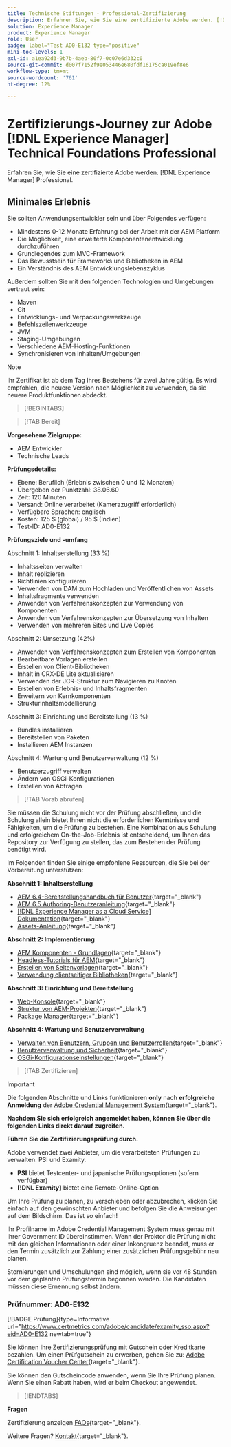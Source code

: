 ```yaml
---
title: Technische Stiftungen - Professional-Zertifizierung
description: Erfahren Sie, wie Sie eine zertifizierte Adobe werden. [!DNL Experience Manager] Professional.
solution: Experience Manager
product: Experience Manager
role: User
badge: label="Test AD0-E132 type="positive"
mini-toc-levels: 1
exl-id: a1ea92d3-9b7b-4aeb-80f7-0c07e6d332c0
source-git-commit: d007f7152f9e053446e680fdf16175ca019ef8e6
workflow-type: tm+mt
source-wordcount: '761'
ht-degree: 12%

---
```


# Zertifizierungs-Journey zur Adobe [!DNL Experience Manager] Technical Foundations Professional

Erfahren Sie, wie Sie eine zertifizierte Adobe werden. [!DNL Experience Manager] Professional.

## Minimales Erlebnis

Sie sollten Anwendungsentwickler sein und über Folgendes verfügen:

* Mindestens 0-12 Monate Erfahrung bei der Arbeit mit der AEM Platform
* Die Möglichkeit, eine erweiterte Komponentenentwicklung durchzuführen
* Grundlegendes zum MVC-Framework
* Das Bewusstsein für Frameworks und Bibliotheken in AEM
* Ein Verständnis des AEM Entwicklungslebenszyklus

Außerdem sollten Sie mit den folgenden Technologien und Umgebungen vertraut sein:

* Maven
* Git
* Entwicklungs- und Verpackungswerkzeuge
* Befehlszeilenwerkzeuge
* JVM
* Staging-Umgebungen
* Verschiedene AEM-Hosting-Funktionen
* Synchronisieren von Inhalten/Umgebungen

>[!NOTE]
>
>Ihr Zertifikat ist ab dem Tag Ihres Bestehens für zwei Jahre gültig. Es wird empfohlen, die neuere Version nach Möglichkeit zu verwenden, da sie neuere Produktfunktionen abdeckt.

>[!BEGINTABS]

>[!TAB Bereit]

**Vorgesehene Zielgruppe:**

* AEM Entwickler
* Technische Leads

**Prüfungsdetails:**

* Ebene: Beruflich (Erlebnis zwischen 0 und 12 Monaten)
* Übergeben der Punktzahl: 38.06.60
* Zeit: 120 Minuten
* Versand: Online verarbeitet (Kamerazugriff erforderlich)
* Verfügbare Sprachen: englisch
* Kosten: 125 $ (global) / 95 $ (Indien)
* Test-ID: AD0-E132

**Prüfungsziele und -umfang**

Abschnitt 1: Inhaltserstellung (33 %)

* Inhaltsseiten verwalten
* Inhalt replizieren
* Richtlinien konfigurieren
* Verwenden von DAM zum Hochladen und Veröffentlichen von Assets
* Inhaltsfragmente verwenden
* Anwenden von Verfahrenskonzepten zur Verwendung von Komponenten
* Anwenden von Verfahrenskonzepten zur Übersetzung von Inhalten
* Verwenden von mehreren Sites und Live Copies

Abschnitt 2: Umsetzung (42%)

* Anwenden von Verfahrenskonzepten zum Erstellen von Komponenten
* Bearbeitbare Vorlagen erstellen
* Erstellen von Client-Bibliotheken
* Inhalt in CRX-DE Lite aktualisieren
* Verwenden der JCR-Struktur zum Navigieren zu Knoten
* Erstellen von Erlebnis- und Inhaltsfragmenten
* Erweitern von Kernkomponenten
* Strukturinhaltsmodellierung

Abschnitt 3: Einrichtung und Bereitstellung (13 %)

* Bundles installieren
* Bereitstellen von Paketen
* Installieren AEM Instanzen

Abschnitt 4: Wartung und Benutzerverwaltung (12 %)

* Benutzerzugriff verwalten
* Ändern von OSGi-Konfigurationen
* Erstellen von Abfragen

>[!TAB Vorab abrufen]

Sie müssen die Schulung nicht vor der Prüfung abschließen, und die Schulung allein bietet Ihnen nicht die erforderlichen Kenntnisse und Fähigkeiten, um die Prüfung zu bestehen. Eine Kombination aus Schulung und erfolgreichem On-the-Job-Erlebnis ist entscheidend, um Ihnen das Repository zur Verfügung zu stellen, das zum Bestehen der Prüfung benötigt wird.

Im Folgenden finden Sie einige empfohlene Ressourcen, die Sie bei der Vorbereitung unterstützen:

**Abschnitt 1: Inhaltserstellung**


* [AEM 6.4-Bereitstellungshandbuch für Benutzer](https://experienceleague.adobe.com/docs/experience-manager-64/deploying/home.html?lang=de){target="_blank"}
* [AEM 6.5 Authoring-Benutzeranleitung](https://experienceleague.adobe.com/docs/experience-manager-65/authoring/home.html?lang=en){target="_blank"}
* [[!DNL Experience Manager as a Cloud Service] Dokumentation](https://experienceleague.adobe.com/docs/experience-manager-cloud-service/content/home.html?lang=de){target="_blank"}
* [Assets-Anleitung](https://experienceleague.adobe.com/docs/experience-manager-65/assets/home.html?lang=de){target="_blank"}

**Abschnitt 2: Implementierung**

* [AEM Komponenten - Grundlagen](https://experienceleague.adobe.com/docs/experience-manager-65/developing/components/components-basics.html?lang=en){target="_blank"}
* [Headless-Tutorials für AEM](https://experienceleague.adobe.com/docs/experience-manager-learn/getting-started-with-aem-headless/overview.html?lang=de){target="_blank"}
* [Erstellen von Seitenvorlagen](https://experienceleague.adobe.com/docs/experience-manager-65/authoring/siteandpage/templates.html?lang=en#creating-and-managing-templates){target="_blank"}
* [Verwendung clientseitiger Bibliotheken](https://experienceleague.adobe.com/docs/experience-manager-65/developing/introduction/clientlibs.html?lang=de){target="_blank"}

**Abschnitt 3: Einrichtung und Bereitstellung**

* [Web-Konsole](https://experienceleague.adobe.com/docs/experience-manager-65/deploying/configuring/web-console.html?lang=en){target="_blank"}
* [Struktur von AEM-Projekten](https://experienceleague.adobe.com/docs/experience-manager-cloud-service/content/implementing/developing/aem-project-content-package-structure.html?lang=en#embedding-3rd-party-packages){target="_blank"}
* [Package Manager](https://experienceleague.adobe.com/docs/experience-manager-65/administering/contentmanagement/package-manager.html?lang=en#what-are-packages){target="_blank"}

**Abschnitt 4: Wartung und Benutzerverwaltung**

* [Verwalten von Benutzern, Gruppen und Benutzerrollen](https://experienceleague.adobe.com/docs/experience-manager-brand-portal/using/admin-tools/brand-portal-adding-users.html?lang=en#add-a-user){target="_blank"}
* [Benutzerverwaltung und Sicherheit](https://experienceleague.adobe.com/docs/experience-manager-65/administering/security/security.html?lang=de){target="_blank"}
* [OSGi-Konfigurationseinstellungen](https://experienceleague.adobe.com/docs/experience-manager-65/deploying/configuring/osgi-configuration-settings.html?lang=en){target="_blank"}

>[!TAB Zertifizieren]

>[!IMPORTANT]
>
>Die folgenden Abschnitte und Links funktionieren **only**  nach **erfolgreiche Anmeldung** der [Adobe Credential Management System](http://www.certmetrics.com/adobe){target="_blank"}.

**Nachdem Sie sich erfolgreich angemeldet haben, können Sie über die folgenden Links direkt darauf zugreifen.**

**Führen Sie die Zertifizierungsprüfung durch.**

Adobe verwendet zwei Anbieter, um die verarbeiteten Prüfungen zu verwalten: PSI und Examity.

* **PSI** bietet Testcenter- und japanische Prüfungsoptionen (sofern verfügbar)
* **[!DNL Examity]** bietet eine Remote-Online-Option

Um Ihre Prüfung zu planen, zu verschieben oder abzubrechen, klicken Sie einfach auf den gewünschten Anbieter und befolgen Sie die Anweisungen auf dem Bildschirm. Das ist so einfach!

Ihr Profilname im Adobe Credential Management System muss genau mit Ihrer Government ID übereinstimmen. Wenn der Proktor die Prüfung nicht mit den gleichen Informationen oder einer Inkongruenz beendet, muss er den Termin zusätzlich zur Zahlung einer zusätzlichen Prüfungsgebühr neu planen.

Stornierungen und Umschulungen sind möglich, wenn sie vor 48 Stunden vor dem geplanten Prüfungstermin begonnen werden. Die Kandidaten müssen diese Ernennung selbst ändern.

### Prüfnummer: AD0-E132

[!BADGE Prüfung]{type=Informative url="https://www.certmetrics.com/adobe/candidate/examity_sso.aspx?eid=AD0-E132 newtab=true"}

Sie können Ihre Zertifizierungsprüfung mit Gutschein oder Kreditkarte bezahlen. Um einen Prüfgutschein zu erwerben, gehen Sie zu: [Adobe Certification Voucher Center](https://market.xvoucher.com/adobe/global){target="_blank"}.

Sie können den Gutscheincode anwenden, wenn Sie Ihre Prüfung planen. Wenn Sie einen Rabatt haben, wird er beim Checkout angewendet.

>[!ENDTABS]

**Fragen**

Zertifizierung anzeigen [FAQs](https://experienceleague.adobe.com/docs/certification/certification/faq.html?lang=en){target="_blank"}.

Weitere Fragen? [Kontakt](mailto:certif@adobe.com){target="_blank"}.
